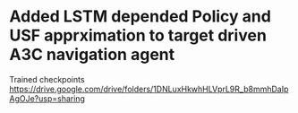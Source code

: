 # Added LSTM depended Policy and USF apprximation to target driven A3C navigation agent
Trained checkpoints https://drive.google.com/drive/folders/1DNLuxHkwhHLVprL9R_b8mmhDaIpAgOJe?usp=sharing
